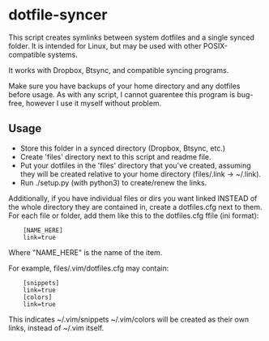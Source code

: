 # dotfile-syncer

This script creates symlinks between system dotfiles and a single synced folder.
It is intended for Linux, but may be used with other POSIX-compatible systems.

It works with Dropbox, Btsync, and compatible syncing programs.

Make sure you have backups of your home directory and any dotfiles before usage.
As with any script, I cannot guarentee this program is bug-free, however I use it myself without problem.

## Usage

- Store this folder in a synced directory (Dropbox, Btsync, etc.)
- Create 'files' directory next to this script and readme file.
- Put your dotfiles in the 'files' directory that you've created, assuming they
will be created relative to your home directory (files/.link -> ~/.link).
- Run ./setup.py (with python3) to create/renew the links.

Additionally, if you have individual files or dirs you want linked INSTEAD of
the whole directory they are contained in, create a dotfiles.cfg next to them.
For each file or folder, add them like this to the dotfiles.cfg ffile (ini format):
```
    [NAME_HERE]
    link=true
```

Where "NAME_HERE" is the name of the item.

For example, files/.vim/dotfiles.cfg may contain:
```
    [snippets]
    link=true
    [colors]
    link=true
```

This indicates ~/.vim/snippets ~/.vim/colors will be created as their own links,
instead of ~/.vim itself.

